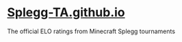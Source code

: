 # <a href="splegg-ta.github.io">Splegg-TA.github.io</a>
The official ELO ratings from Minecraft Splegg tournaments
